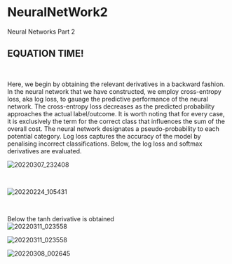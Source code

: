 # NeuralNetWork2
Neural Networks Part 2

<h2>EQUATION TIME!</h2>
<br>
 






Here, we begin by obtaining the relevant derivatives in a backward fashion. In the neural network that we have constructed, we employ cross-entropy loss, aka log loss, to gauage the predictive performance of the neural network. The cross-entropy loss decreases as the predicted probability approaches the actual label/outcome. It is worth noting that for every case, it is exclusively the term for the correct class that influences the sum of the overall cost. The neural network designates a pseudo-probability to each potential category. Log loss captures the accuracy of the model by penalising incorrect classifications. Below, the log loss and softmax derivatives are evaluated.


![20220307_232408](https://user-images.githubusercontent.com/81494595/157572621-35831cbc-2fec-4aad-843e-40c0016f3819.jpg)

<br>

![20220224_105431](https://user-images.githubusercontent.com/81494595/157787880-90d50e9e-f89e-40e2-b7bc-6806425df7f5.jpg)

<br>

Below the tanh derivative is obtained
<br>
![20220311_023558](https://user-images.githubusercontent.com/81494595/157793227-7c7bdf6e-da40-4778-b491-dac26101a5cc.jpg)




![20220311_023558](https://user-images.githubusercontent.com/81494595/157793016-c7a568bd-dd4c-445e-8b38-2066f1e8b68c.jpg)





![20220308_002645](https://user-images.githubusercontent.com/81494595/157570388-5c1da4e8-aa5d-4fd4-b48c-f7d9e464f3b0.jpg)
